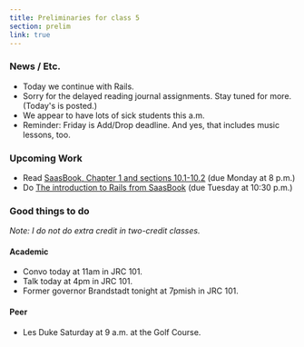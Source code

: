 ```yaml
---
title: Preliminaries for class 5
section: prelim
link: true
---
```

### News / Etc.

* Today we continue with Rails.
* Sorry for the delayed reading journal assignments.  Stay tuned for more.
  (Today's is posted.)
* We appear to have lots of sick students this a.m.
* Reminder: Friday is Add/Drop deadline.  And yes, that includes music
  lessons, too.

### Upcoming Work

* Read [SaasBook, Chapter 1 and sections 10.1-10.2](../readings/saasbook1) (due Monday at 8 p.m.)
* Do [The introduction to Rails from SaasBook](https://github.com/saasbook/hw-rails-intro) (due Tuesday at 10:30 p.m.)

### Good things to do

_Note: I do not do extra credit in two-credit classes._

#### Academic

* Convo today at 11am in JRC 101.
* Talk today at 4pm in JRC 101.
* Former governor Brandstadt tonight at 7pmish in JRC 101.

#### Peer

* Les Duke Saturday at 9 a.m. at the Golf Course.
